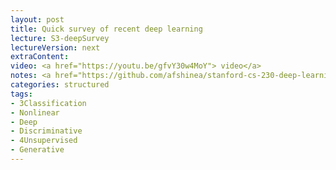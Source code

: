 ```yaml
---
layout: post
title: Quick survey of recent deep learning
lecture: S3-deepSurvey 
lectureVersion: next
extraContent:  
video: <a href="https://youtu.be/gfvY30w4MoY"> video</a> 
notes: <a href="https://github.com/afshinea/stanford-cs-230-deep-learning"> DNN Cheatsheets </a> 
categories: structured
tags:
- 3Classification
- Nonlinear
- Deep
- Discriminative
- 4Unsupervised
- Generative
---
```

